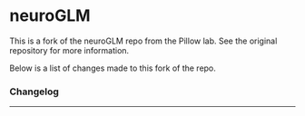 neuroGLM
=========================

This is a fork of the neuroGLM repo from the Pillow lab. See the original repository for more information. 

Below is a list of changes made to this fork of the repo.

### Changelog
-------------------------
